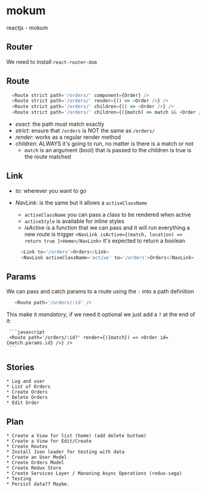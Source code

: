 # mokum
reactjs - mokum

## Router

  We need to install `react-router-dom`

  ## Route
  ```javascript
    <Route strict path='/orders/' component={Order} />
    <Route strict path='/orders/' render={() => <Order />} />
    <Route strict path='/orders/' children={() => <Order />} />
    <Route strict path='/orders/' children={({match) => match && <Order />} />
  ```
  * *exact*: the path must match exactly
  * *strict*: ensure that `/orders` is NOT the same as `/orders/`
  * *render*: works as a regular render method
  * *children*: ALWAYS it's going to run, no matter is there is a match or not
    - `match` is an argument (bool) that is passed to the children is true is the route matched

  ## Link
  * *to*: wherever you want to go
  * *NavLink*: is the same but it allows a `activeClassName`
      - `activeClassName` you can pass a class to be rendered when active
      - `activeStyle` is available for inline styles
      - *isActive* is a function that we can pass and it will run everything a new route is trigger
        `<NavLink isActive={(match, location) => return true }>Home</NavLink>`
        it's expected to return a boolean

    ```javascript
      <Link to='/orders'>Orders</Link>
      <NavLink activeClassName='active' to='/orders'>Orders</NavLink>
    ```

   ## Params
   We can pass and catch params to a route using the `:` into a path definition
   ```javascript
      <Route path='/orders/:id' />
   ```
   This make it *mandatory*, if we need it optional we just add a `?` at the end of it:

     ```javascript
     <Route path='/orders/:id?' render={({match}) => <Order id={match.params.id} />} />
     ```


## Stories
    * Log and user
    * List of Orders
    * Create Orders
    * Delete Orders
    * Edit Order

## Plan
    * Create a View for list (home) (add delete buttom)
    * Create a View for Edit/Create
    * Create Routes
    * Install Json loader for testing with data
    * Create an User Model
    * Create Orders Model
    * Create Redux Store
    * Create Services Layer / Mananing Async Operations (redux-saga)
    * Testing
    * Persist data?? Maybe.

